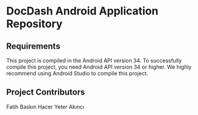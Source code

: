 # DocDash Android Application Repository

## Requirements
This project is compiled in the Android API version 34. To successfully compile this project, you need Android API version 34 or higher. We highly recommend using Android Studio to compile this project.

## Project Contributors
Fatih Baskın
Hacer Yeter Akıncı
